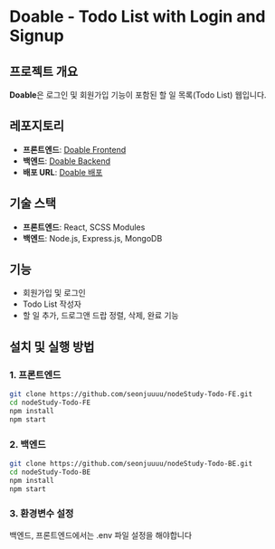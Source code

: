 # Doable - Todo List with Login and Signup

## 프로젝트 개요

**Doable**은 로그인 및 회원가입 기능이 포함된 할 일 목록(Todo List) 웹입니다.

## 레포지토리

- **프론트엔드**: [Doable Frontend](https://github.com/seonjuuuu/nodeStudy-Todo-FE)
- **백엔드**: [Doable Backend](https://github.com/seonjuuuu/nodeStudy-Todo-BE)
- **배포 URL**: [Doable 배포](https://todo-msj.netlify.app)

## 기술 스택

- **프론트엔드**: React, SCSS Modules
- **백엔드**: Node.js, Express.js, MongoDB

## 기능

- 회원가입 및 로그인
- Todo List 작성자
- 할 일 추가, 드로그앤 드랍 정렬, 삭제, 완료 기능

## 설치 및 실행 방법

### 1. 프론트엔드

```bash
git clone https://github.com/seonjuuuu/nodeStudy-Todo-FE.git
cd nodeStudy-Todo-FE
npm install
npm start
```

### 2. 백엔드

```bash
git clone https://github.com/seonjuuuu/nodeStudy-Todo-BE.git
cd nodeStudy-Todo-BE
npm install
npm start
```

### 3. 환경변수 설정

백엔드, 프론트엔드에서는 .env 파일 설정을 해야합니다
